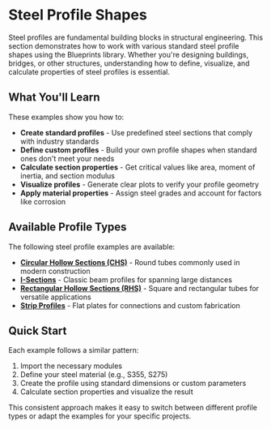 # Steel Profile Shapes

Steel profiles are fundamental building blocks in structural engineering. This section demonstrates how to work with various standard steel profile shapes using the Blueprints library. Whether you're designing buildings, bridges, or other structures, understanding how to define, visualize, and calculate properties of steel profiles is essential.

## What You'll Learn

These examples show you how to:

- **Create standard profiles** - Use predefined steel sections that comply with industry standards
- **Define custom profiles** - Build your own profile shapes when standard ones don't meet your needs
- **Calculate section properties** - Get critical values like area, moment of inertia, and section modulus
- **Visualize profiles** - Generate clear plots to verify your profile geometry
- **Apply material properties** - Assign steel grades and account for factors like corrosion

## Available Profile Types

The following steel profile examples are available:

- **[Circular Hollow Sections (CHS)](steel_chs_profile.md)** - Round tubes commonly used in modern construction
- **[I-Sections](steel_i_profile.md)** - Classic beam profiles for spanning large distances
- **[Rectangular Hollow Sections (RHS)](steel_rhs_profile.md)** - Square and rectangular tubes for versatile applications
- **[Strip Profiles](steel_strip_profile.ipynb)** - Flat plates for connections and custom fabrication

## Quick Start

Each example follows a similar pattern:

1. Import the necessary modules
2. Define your steel material (e.g., S355, S275)
3. Create the profile using standard dimensions or custom parameters
4. Calculate section properties and visualize the result

This consistent approach makes it easy to switch between different profile types or adapt the examples for your specific projects.
